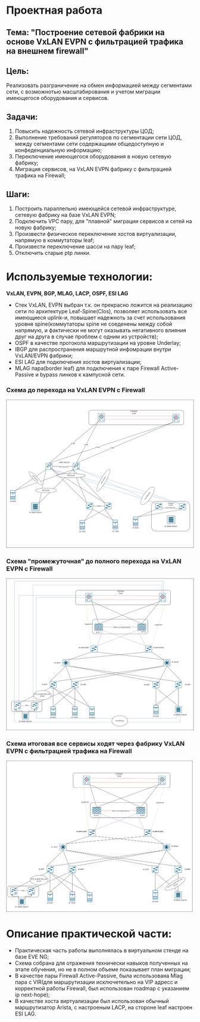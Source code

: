 # **Проектная работа**
## **Тема: "Построение сетевой фабрики на основе VxLAN EVPN с фильтрацией трафика на внешнем firewall"**

## **Цель:**
Реализовать разграничение на обмен информацией между сегментами сети, с возможнотью масштабирования и учетом миграции имеющегося оборудования и сервисов.  

## **Задачи:**
1) Повысить надежность сетевой инфраструктуры ЦОД;
2) Выполнение требований регуляторов по сегментации сети ЦОД, между сегментами сети содержащими общедоступную и конфеденциальную информацию;
3) Переключение имеющегося оборудования в новую сетевую фабрику;
4) Миграция сервисов, на VxLAN EVPN фабрику с фильтрацией трафика на Firewall;
## **Шаги:**
1) Построить параллельно имеющейся сетевой инфраструктуре, сетевую фабрику на базе VxLAN EVPN;
2) Подключить VPC пару, для "плавной" миграции сервисов и сетей на новую фабрику;
3) Произвести физическое переключение хостов виртуализации, напрямую в коммутаторы leaf;
4) Произвести переключение шасси на пару leaf;
5) Отключить старые ptp линки.

# **Используемые технологии:**
**VxLAN, EVPN, BGP, MLAG, LACP, OSPF, ESI LAG**
- Стек VxLAN, EVPN выбран т.к. он прекрасно ложится на реализацию сети по архитектуре Leaf-Spine(Clos), позволяет использовать все имеющиеся uplink-и, повышает надежноть за счет использования уровня spine(коммутаторы spine не соеденены между собой напрямую, и фактически не могут оказывать негативного влияния друг на друга в случае проблем с одним из устройств);
- OSPF в качестве протокола маршрутизации на уровне Underlay;
- IBGP для распространения маршрутной инфомрации внутри VxLAN/EVPN фабрики;
- ESI LAG для подключения хостов виртуализации;
- MLAG пара(border leaf) для подключения к паре Firewall Active-Passive и bypass линков к кампусной сети.



### Cхема до перехода на VxLAN EVPN с Firewall 

![](https://github.com/OneEyedDrake/otus-dc-net/blob/main/labs/project/scheme/Scheme%20do1.png)

### Cхема "промежуточная" до полного перехода на VxLAN EVPN с Firewall

![](https://github.com/OneEyedDrake/otus-dc-net/blob/main/labs/project/scheme/Scheme%20after1.png)

### Cхема итоговая все сервисы ходят через фабрику VxLAN EVPN с фильтрацией трафика на Firewall

![](https://github.com/OneEyedDrake/otus-dc-net/blob/main/labs/project/scheme/scheme%20final1.png)

# **Описание практической части:**
- Практическая часть работы выполнялась в виртуальном стенде на базе EVE NG;
- Схема собрана для отражения технически навыков полученных на этапе обучения, но не в полном объеме показывает план миграции;
- В качестве пары Firewall Active-Passive, была использована Mlag пара с VIR(для маршрутизации исключетельно на VIP адресс и корректной работы Firewall, был использован roadmap с указанием ip next-hope);
- В качестве хоста виртуализации был использован обычный маршрутизатор Arista, с настроеным LACP, на стороне leaf настроен ESI LAG.
  
